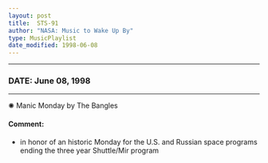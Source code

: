 ```yaml
---
layout: post
title:  STS-91
author: "NASA: Music to Wake Up By"
type: MusicPlaylist
date_modified: 1998-06-08
---
```


----
### DATE: June 08, 1998
----
✺ Manic Monday by The Bangles

#### Comment:
* in honor of an historic Monday for the U.S. and Russian space programs ending the three year Shuttle/Mir program
